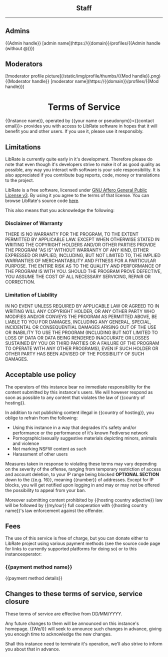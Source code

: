 ## <center>Staff</center>
----------
## Admins
{{Admin handle}}
[admin name](https://{{domain}}/profiles/{{Admin handle (without @)}})

## Moderators
[!moderator profile picture](/static/img/profile/thumbs/{{Mod handle}}.png)
{{Moderator handle}}
[moderator name](https://{{domain}}/profiles/{{Mod handle}})


# <center>Terms of Service</center>

{{Instance name}}, operated by {{your name or pseudonym}}<{{contact email}}> provides you with access to 
LibRate software in hopes that it will benefit you and other users. If you use it, please use it responsibly.

## Limitations

LibRate is currently quite early in it's development. Therefore please do note that even though it's 
developers strive to make it of as good quality as possible, any way you interact with software is your 
sole responsibility. It is also appreciated if you contribute bug reports, code, money or translations to the project.

LibRate is a free software, licensed under [GNU Affero General Public License v3](https://www.gnu.org/licenses/agpl-3.0.html). By using it you agree to the terms of that license. 
You can browse LibRate's source code [here](https://codeberg.org/mjh/LibRate/).

This also means that you acknowledge the following:

### Disclaimer of Warranty

THERE IS NO WARRANTY FOR THE PROGRAM, TO THE EXTENT PERMITTED BY APPLICABLE LAW. EXCEPT WHEN OTHERWISE STATED IN WRITING THE COPYRIGHT HOLDERS AND/OR OTHER PARTIES PROVIDE THE PROGRAM "AS IS" WITHOUT WARRANTY OF ANY KIND, EITHER EXPRESSED OR IMPLIED, INCLUDING, BUT NOT LIMITED TO, THE IMPLIED WARRANTIES OF MERCHANTABILITY AND FITNESS FOR A PARTICULAR PURPOSE. THE ENTIRE RISK AS TO THE QUALITY AND PERFORMANCE OF THE PROGRAM IS WITH YOU. SHOULD THE PROGRAM PROVE DEFECTIVE, YOU ASSUME THE COST OF ALL NECESSARY SERVICING, REPAIR OR CORRECTION.

### Limitation of Liability

IN NO EVENT UNLESS REQUIRED BY APPLICABLE LAW OR AGREED TO IN WRITING WILL ANY COPYRIGHT HOLDER, OR ANY OTHER PARTY WHO MODIFIES AND/OR CONVEYS THE PROGRAM AS PERMITTED ABOVE, BE LIABLE TO YOU FOR DAMAGES, INCLUDING ANY GENERAL, SPECIAL, INCIDENTAL OR CONSEQUENTIAL DAMAGES ARISING OUT OF THE USE OR INABILITY TO USE THE PROGRAM (INCLUDING BUT NOT LIMITED TO LOSS OF DATA OR DATA BEING RENDERED INACCURATE OR LOSSES SUSTAINED BY YOU OR THIRD PARTIES OR A FAILURE OF THE PROGRAM TO OPERATE WITH ANY OTHER PROGRAMS), EVEN IF SUCH HOLDER OR OTHER PARTY HAS BEEN ADVISED OF THE POSSIBILITY OF SUCH DAMAGES.

## Acceptable use policy

The operators of this instance bear no immediate responsibility for the content submitted
by this instance's users. We will however respond as soon as possible to any content that violates the law of
{{country of hosting}}.

In addition to not publishing content illegal in {{country of hosting}}, you oblige to refrain from the following:

- Using this instance in a way that degrades it's safety and/or performance or the performance of it's known Fediverse network
- Pornographic/sexually suggestive materials depicting minors, animals and violence
- Not marking NSFW content as such
- Harassment of other users

Measures taken in response to violating these terms may vary depending on the severity of the offense, ranging from temporary restriction of access and account deletion, to your IP range being blocked **OPTIONAL SECTION** down to the {{e.g. 16}}, meaning {{number}} of addresses. Except for IP blocks, you will get notified upon logging in and may or may not be offered the possibility to appeal from your ban.

<!-- heads up: not endorsing activists persecution here, just choose your hosting location wisely -->
Moreover submitting content prohibited by {{hosting country adjective}} law will be followed by {{my/our}} full cooperation with {{hosting country name}}'s law enforcement against the offender.

## Fees

The use of this service is free of charge, but you can donate either to LibRate project using various payment
methods (see the source code page for links to currently supported platforms for doing so) or to this instanceoperator:

### {{payment method name}}

{{payment method details}}

## Changes to these terms of service, service closure

<!-- you can use other date formats as well -->
These terms of service are effective from DD/MM/YYYY.

Any future changes to them will be announced on this instance's homepage. {{We/I}} will seek to announce
such changes in advance, giving you enough time to acknowledge the new changes. 

Shall this instance need to terminate it's operation, we'll also strive to inform you about that in advance.
